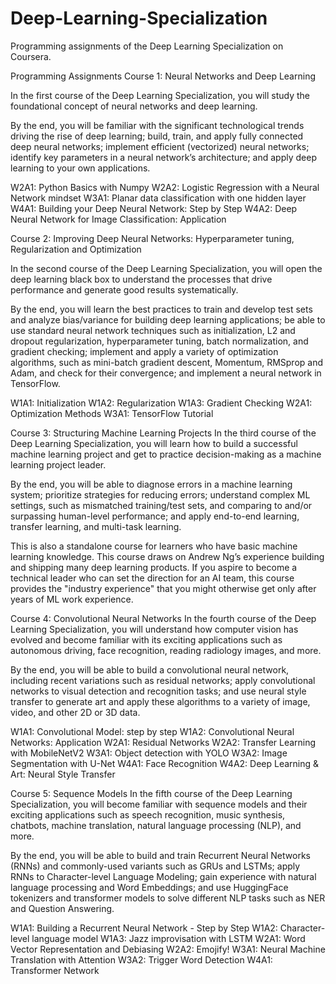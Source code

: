 # Deep-Learning-Specialization
Programming assignments of the Deep Learning Specialization on Coursera.

Programming Assignments
Course 1: Neural Networks and Deep Learning

In the first course of the Deep Learning Specialization, you will study the foundational concept of neural networks and deep learning. 

By the end, you will be familiar with the significant technological trends driving the rise of deep learning; build, train, and apply fully connected deep neural networks; implement efficient (vectorized) neural networks; identify key parameters in a neural network’s architecture; and apply deep learning to your own applications.

W2A1: Python Basics with Numpy
W2A2: Logistic Regression with a Neural Network mindset
W3A1: Planar data classification with one hidden layer
W4A1: Building your Deep Neural Network: Step by Step
W4A2: Deep Neural Network for Image Classification: Application

Course 2: Improving Deep Neural Networks: Hyperparameter tuning, Regularization and Optimization

In the second course of the Deep Learning Specialization, you will open the deep learning black box to understand the processes that drive performance and generate good results systematically. 

By the end, you will learn the best practices to train and develop test sets and analyze bias/variance for building deep learning applications; be able to use standard neural network techniques such as initialization, L2 and dropout regularization, hyperparameter tuning, batch normalization, and gradient checking; implement and apply a variety of optimization algorithms, such as mini-batch gradient descent, Momentum, RMSprop and Adam, and check for their convergence; and implement a neural network in TensorFlow.

W1A1: Initialization
W1A2: Regularization
W1A3: Gradient Checking
W2A1: Optimization Methods
W3A1: TensorFlow Tutorial

Course 3: Structuring Machine Learning Projects
In the third course of the Deep Learning Specialization, you will learn how to build a successful machine learning project and get to practice decision-making as a machine learning project leader. 

By the end, you will be able to diagnose errors in a machine learning system; prioritize strategies for reducing errors; understand complex ML settings, such as mismatched training/test sets, and comparing to and/or surpassing human-level performance; and apply end-to-end learning, transfer learning, and multi-task learning.

This is also a standalone course for learners who have basic machine learning knowledge. This course draws on Andrew Ng’s experience building and shipping many deep learning products. If you aspire to become a technical leader who can set the direction for an AI team, this course provides the "industry experience" that you might otherwise get only after years of ML work experience.

Course 4: Convolutional Neural Networks
In the fourth course of the Deep Learning Specialization, you will understand how computer vision has evolved and become familiar with its exciting applications such as autonomous driving, face recognition, reading radiology images, and more.

By the end, you will be able to build a convolutional neural network, including recent variations such as residual networks; apply convolutional networks to visual detection and recognition tasks; and use neural style transfer to generate art and apply these algorithms to a variety of image, video, and other 2D or 3D data. 

W1A1: Convolutional Model: step by step
W1A2: Convolutional Neural Networks: Application
W2A1: Residual Networks
W2A2: Transfer Learning with MobileNetV2
W3A1: Object detection with YOLO
W3A2: Image Segmentation with U-Net
W4A1: Face Recognition
W4A2: Deep Learning & Art: Neural Style Transfer

Course 5: Sequence Models
In the fifth course of the Deep Learning Specialization, you will become familiar with sequence models and their exciting applications such as speech recognition, music synthesis, chatbots, machine translation, natural language processing (NLP), and more. 

By the end, you will be able to build and train Recurrent Neural Networks (RNNs) and commonly-used variants such as GRUs and LSTMs; apply RNNs to Character-level Language Modeling; gain experience with natural language processing and Word Embeddings; and use HuggingFace tokenizers and transformer models to solve different NLP tasks such as NER and Question Answering.

W1A1: Building a Recurrent Neural Network - Step by Step
W1A2: Character-level language model
W1A3: Jazz improvisation with LSTM
W2A1: Word Vector Representation and Debiasing
W2A2: Emojify!
W3A1: Neural Machine Translation with Attention
W3A2: Trigger Word Detection
W4A1: Transformer Network
